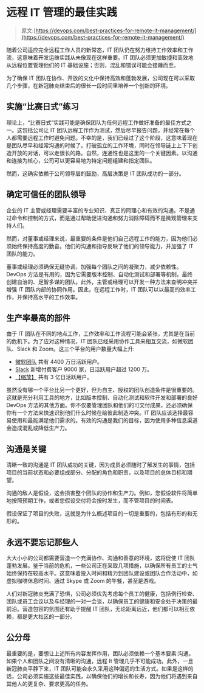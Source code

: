 # 远程 IT 管理的最佳实践

> 原文:[https://devops.com/best-practices-for-remote-it-management/](https://devops.com/best-practices-for-remote-it-management/)

随着公司适应完全远程工作人员的新常态，IT 团队仍在努力维持工作效率和工作流，这意味着开发运维实践从未像现在这样重要。IT 团队必须更加敏捷和高效地从远程位置管理他们的 IT 基础设施；否则，混乱和错误可能会接踵而至。

为了确保 IT 团队在协作、开放的文化中保持高效和蓬勃发展，公司现在可以采取几个步骤，在新冠肺炎结束后的很长一段时间里培养一个创新的环境。

## **实施“比赛日式”练习**

理论上，“比赛日式”实践可能是确保团队为任何远程工作做好准备的最佳方式之一。这包括公司让 IT 团队远程工作作为测试，然后尽早报告问题，并经常在每个人都需要远程工作时避免问题。不幸的是，我们已经过了这个阶段，这意味着现在是团队尽早和经常沟通的时候了。打破孤立的工作环境，同时在领导链上上下下创造开放的对话，可以走很长的路。自然，连通性也是这里的一个关键因素。以沟通和连接为核心，公司可以更容易地为特定问题组建和指定团队。

然而，这确实依赖于公司领导层的鼓励，高层决策是 IT 团队成功的一部分。

## **确定可信任的团队领导**

企业的 IT 主管或经理需要丰富的专业知识、真正的同理心和有效的沟通。不是通过命令和控制的方式，而是通过帮助促进沟通和努力消除障碍而不是微观管理来支持人们。

然而，对董事或经理来说，最重要的条件是他们自己远程工作的能力，因为他们必须始终保持高度的勤奋。他们的沟通和指导反映了他们的领导能力，并加强了 IT 团队的能力。

董事或经理必须确保无缝协调，加强每个团队之间的凝聚力，减少依赖性。DevOps 方法是有用的，因为它需要版本控制、自动化测试和部署等机制，最终创建自治的、足智多谋的团队。此外，主管或经理可以开发一种方法来查明冲突并增强 IT 团队内部的协同作用。因此，在远程工作时，IT 团队可以以最高的效率工作，并保持高水平的工作效率。

## **生产率最高的部件**

由于 IT 团队在不同的地点工作，工作效率和工作流程可能会紧张，尤其是在当前的危机下。为了应对这种情况，IT 团队已经采用协作工具来相互交流，如微软团队、Slack 和 Zoom。这三个平台的用户数量大幅上升:

*   [微软团队](https://www.businessinsider.com/microsoft-teams-slack-zoom-usage-charts-increased-remote-work-pandemic-2020-4#zooms-added-100-million-daily-active-users-in-less-than-a-month-to-a-grand-total-of-300-million-as-of-april-21-1) 共有 4400 万日活跃用户。
*   [Slack](https://www.theverge.com/2020/3/26/21195092/slack-new-user-records-coronavirus-pandemic-remote-working-growth-concurrent-users) 新增付费客户 9000 家，日活跃用户超过 1200 万。
*   [【缩放】](https://www.businessinsider.com/microsoft-teams-slack-zoom-usage-charts-increased-remote-work-pandemic-2020-4#zooms-added-100-million-daily-active-users-in-less-than-a-month-to-a-grand-total-of-300-million-as-of-april-21-1) 共有 3 亿日活跃用户。

虽然没有哪一个平台比另一个更好，但为自主、授权的团队创造条件是很重要的。这就是充分利用工具的地方，比如版本控制、自动化测试和软件开发和部署的良好 DevOps 方法的其他方面。你不仅要管理团队和他们的可交付成果，还必须确保你有一个方法来快速识别他们什么时候在给彼此制造冲突。IT 团队应该选择最容易使用和最能满足他们需求的。有效的沟通是我们的目标，因为使用多种信息渠道会造成混乱或降低生产力。

## **沟通是关键**

清晰一致的沟通是 IT 团队成功的关键，因为成员必须随时了解发生的事情，包括项目的当前状态和必要组成部分、分配的角色和职责，以及项目的总体目标和期望。

沟通的敌人是假设，这会损害整个团队的协作和生产力。例如，您假设软件将简单地按照预期工作，或者您假设交付将会按时发生，而不管项目的时间表。

假设保证了项目的失败，这就是为什么概述项目的一切是重要的，包括有形的和无形的。

## **永远不要忘记那些人**

大大小小的公司都需要营造一个充满协作、沟通和善意的环境，这将促使 IT 团队蓬勃发展。鉴于当前的危机，一些公司正在采取几项措施，以确保所有员工的士气始终保持在较高水平。这意味着投入时间和精力到团队建设或团队合作活动中，如虚拟咖啡休息时间、通过 Skype 或 Zoom 的午餐，甚至是游戏。

人们对新冠肺炎充满了恐惧，公司必须优先考虑每个员工的健康，包括例行检查、团队或员工会议以及与经理的一对一会谈，以确保员工的健康和安全处于决策的最前沿。营造包容的氛围还有助于提醒 IT 团队，无论距离远近，他们都可以相互依赖，都是更大社区的一部分。

## **公分母**

最重要的是，要想让上述所有内容发挥作用，团队必须依赖一个基本要素:沟通。如果个人和团队之间没有清晰的沟通，远程 It 管理几乎不可能成功。此外，一旦新冠肺炎平静下来，IT 团队可能会永久采用这种偏远的生活方式。如果是这样的话，公司必须实施这些最佳实践，以确保他们的增长和长寿，因为他们将遇到来自其他人的更复杂、要求更高的任务。